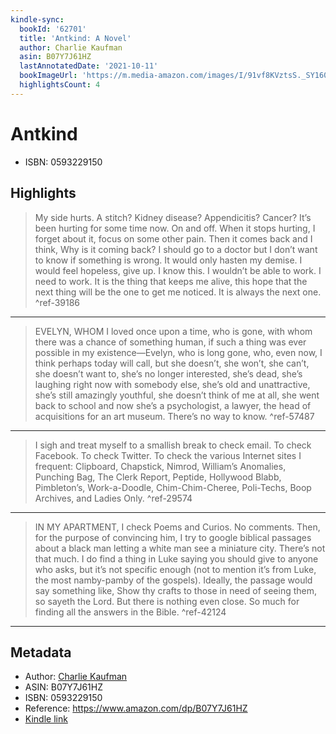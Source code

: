 ```yaml
---
kindle-sync:
  bookId: '62701'
  title: 'Antkind: A Novel'
  author: Charlie Kaufman
  asin: B07Y7J61HZ
  lastAnnotatedDate: '2021-10-11'
  bookImageUrl: 'https://m.media-amazon.com/images/I/91vf8KVztsS._SY160.jpg'
  highlightsCount: 4
---
```

# Antkind

* ISBN: 0593229150

## Highlights
> My side hurts. A stitch? Kidney disease? Appendicitis? Cancer? It’s been hurting for some time now. On and off. When it stops hurting, I forget about it, focus on some other pain. Then it comes back and I think, Why is it coming back? I should go to a doctor but I don’t want to know if something is wrong. It would only hasten my demise. I would feel hopeless, give up. I know this. I wouldn’t be able to work. I need to work. It is the thing that keeps me alive, this hope that the next thing will be the one to get me noticed. It is always the next one. ^ref-39186

---
> EVELYN, WHOM I loved once upon a time, who is gone, with whom there was a chance of something human, if such a thing was ever possible in my existence—Evelyn, who is long gone, who, even now, I think perhaps today will call, but she doesn’t, she won’t, she can’t, she doesn’t want to, she’s no longer interested, she’s dead, she’s laughing right now with somebody else, she’s old and unattractive, she’s still amazingly youthful, she doesn’t think of me at all, she went back to school and now she’s a psychologist, a lawyer, the head of acquisitions for an art museum. There’s no way to know. ^ref-57487

---
> I sigh and treat myself to a smallish break to check email. To check Facebook. To check Twitter. To check the various Internet sites I frequent: Clipboard, Chapstick, Nimrod, William’s Anomalies, Punching Bag, The Clerk Report, Peptide, Hollywood Blabb, Pimbleton’s, Work-a-Doodle, Chim-Chim-Cheree, Poli-Techs, Boop Archives, and Ladies Only. ^ref-29574

---
> IN MY APARTMENT, I check Poems and Curios. No comments. Then, for the purpose of convincing him, I try to google biblical passages about a black man letting a white man see a miniature city. There’s not that much. I do find a thing in Luke saying you should give to anyone who asks, but it’s not specific enough (not to mention it’s from Luke, the most namby-pamby of the gospels). Ideally, the passage would say something like, Show thy crafts to those in need of seeing them, so sayeth the Lord. But there is nothing even close. So much for finding all the answers in the Bible. ^ref-42124

---

## Metadata
* Author: [Charlie Kaufman](https://www.amazon.comundefined)
* ASIN: B07Y7J61HZ
* ISBN: 0593229150
* Reference: https://www.amazon.com/dp/B07Y7J61HZ
* [Kindle link](kindle://book?action=open&asin=B07Y7J61HZ)
